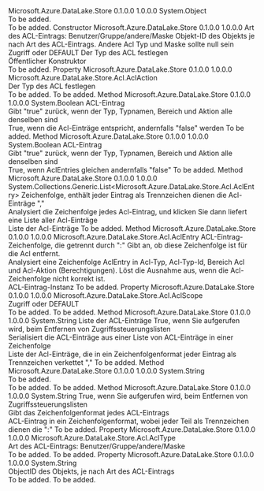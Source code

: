<Type Name="AclEntry" FullName="Microsoft.Azure.DataLake.Store.Acl.AclEntry">
  <TypeSignature Language="C#" Value="public class AclEntry" />
  <TypeSignature Language="ILAsm" Value=".class public auto ansi beforefieldinit AclEntry extends System.Object" />
  <TypeSignature Language="DocId" Value="T:Microsoft.Azure.DataLake.Store.Acl.AclEntry" />
  <TypeSignature Language="VB.NET" Value="Public Class AclEntry" />
  <TypeSignature Language="F#" Value="type AclEntry = class" />
  <AssemblyInfo>
    <AssemblyName>Microsoft.Azure.DataLake.Store</AssemblyName>
    <AssemblyVersion>0.1.0.0</AssemblyVersion>
    <AssemblyVersion>1.0.0.0</AssemblyVersion>
  </AssemblyInfo>
  <Base>
    <BaseTypeName>System.Object</BaseTypeName>
  </Base>
  <Interfaces />
  <Docs>
    <summary>To be added.</summary>
    <remarks>To be added.</remarks>
  </Docs>
  <Members>
    <Member MemberName=".ctor">
      <MemberSignature Language="C#" Value="public AclEntry (Microsoft.Azure.DataLake.Store.Acl.AclType type, string userOrGroupId, Microsoft.Azure.DataLake.Store.Acl.AclScope scope, Microsoft.Azure.DataLake.Store.Acl.AclAction action);" />
      <MemberSignature Language="ILAsm" Value=".method public hidebysig specialname rtspecialname instance void .ctor(valuetype Microsoft.Azure.DataLake.Store.Acl.AclType type, string userOrGroupId, valuetype Microsoft.Azure.DataLake.Store.Acl.AclScope scope, valuetype Microsoft.Azure.DataLake.Store.Acl.AclAction action) cil managed" />
      <MemberSignature Language="DocId" Value="M:Microsoft.Azure.DataLake.Store.Acl.AclEntry.#ctor(Microsoft.Azure.DataLake.Store.Acl.AclType,System.String,Microsoft.Azure.DataLake.Store.Acl.AclScope,Microsoft.Azure.DataLake.Store.Acl.AclAction)" />
      <MemberSignature Language="VB.NET" Value="Public Sub New (type As AclType, userOrGroupId As String, scope As AclScope, action As AclAction)" />
      <MemberSignature Language="F#" Value="new Microsoft.Azure.DataLake.Store.Acl.AclEntry : Microsoft.Azure.DataLake.Store.Acl.AclType * string * Microsoft.Azure.DataLake.Store.Acl.AclScope * Microsoft.Azure.DataLake.Store.Acl.AclAction -&gt; Microsoft.Azure.DataLake.Store.Acl.AclEntry" Usage="new Microsoft.Azure.DataLake.Store.Acl.AclEntry (type, userOrGroupId, scope, action)" />
      <MemberType>Constructor</MemberType>
      <AssemblyInfo>
        <AssemblyName>Microsoft.Azure.DataLake.Store</AssemblyName>
        <AssemblyVersion>0.1.0.0</AssemblyVersion>
        <AssemblyVersion>1.0.0.0</AssemblyVersion>
      </AssemblyInfo>
      <Parameters>
        <Parameter Name="type" Type="Microsoft.Azure.DataLake.Store.Acl.AclType" />
        <Parameter Name="userOrGroupId" Type="System.String" />
        <Parameter Name="scope" Type="Microsoft.Azure.DataLake.Store.Acl.AclScope" />
        <Parameter Name="action" Type="Microsoft.Azure.DataLake.Store.Acl.AclAction" />
      </Parameters>
      <Docs>
        <param name="type">Art des ACL-Eintrags: Benutzer/Gruppe/andere/Maske</param>
        <param name="userOrGroupId">Objekt-ID des Objekts je nach Art des ACL-Eintrags. Andere Acl Typ und Maske sollte null sein</param>
        <param name="scope">Zugriff oder DEFAULT</param>
        <param name="action">Der Typ des ACL festlegen</param>
        <summary>
            Öffentlicher Konstruktor
            </summary>
        <remarks>To be added.</remarks>
      </Docs>
    </Member>
    <Member MemberName="Action">
      <MemberSignature Language="C#" Value="public Microsoft.Azure.DataLake.Store.Acl.AclAction Action { get; }" />
      <MemberSignature Language="ILAsm" Value=".property instance valuetype Microsoft.Azure.DataLake.Store.Acl.AclAction Action" />
      <MemberSignature Language="DocId" Value="P:Microsoft.Azure.DataLake.Store.Acl.AclEntry.Action" />
      <MemberSignature Language="VB.NET" Value="Public ReadOnly Property Action As AclAction" />
      <MemberSignature Language="F#" Value="member this.Action : Microsoft.Azure.DataLake.Store.Acl.AclAction" Usage="Microsoft.Azure.DataLake.Store.Acl.AclEntry.Action" />
      <MemberType>Property</MemberType>
      <AssemblyInfo>
        <AssemblyName>Microsoft.Azure.DataLake.Store</AssemblyName>
        <AssemblyVersion>0.1.0.0</AssemblyVersion>
        <AssemblyVersion>1.0.0.0</AssemblyVersion>
      </AssemblyInfo>
      <ReturnValue>
        <ReturnType>Microsoft.Azure.DataLake.Store.Acl.AclAction</ReturnType>
      </ReturnValue>
      <Docs>
        <summary>
            Der Typ des ACL festlegen
            </summary>
        <value>To be added.</value>
        <remarks>To be added.</remarks>
      </Docs>
    </Member>
    <Member MemberName="Equals">
      <MemberSignature Language="C#" Value="public bool Equals (Microsoft.Azure.DataLake.Store.Acl.AclEntry entry);" />
      <MemberSignature Language="ILAsm" Value=".method public hidebysig instance bool Equals(class Microsoft.Azure.DataLake.Store.Acl.AclEntry entry) cil managed" />
      <MemberSignature Language="DocId" Value="M:Microsoft.Azure.DataLake.Store.Acl.AclEntry.Equals(Microsoft.Azure.DataLake.Store.Acl.AclEntry)" />
      <MemberSignature Language="VB.NET" Value="Public Function Equals (entry As AclEntry) As Boolean" />
      <MemberSignature Language="F#" Value="override this.Equals : Microsoft.Azure.DataLake.Store.Acl.AclEntry -&gt; bool" Usage="aclEntry.Equals entry" />
      <MemberType>Method</MemberType>
      <AssemblyInfo>
        <AssemblyName>Microsoft.Azure.DataLake.Store</AssemblyName>
        <AssemblyVersion>0.1.0.0</AssemblyVersion>
        <AssemblyVersion>1.0.0.0</AssemblyVersion>
      </AssemblyInfo>
      <ReturnValue>
        <ReturnType>System.Boolean</ReturnType>
      </ReturnValue>
      <Parameters>
        <Parameter Name="entry" Type="Microsoft.Azure.DataLake.Store.Acl.AclEntry" />
      </Parameters>
      <Docs>
        <param name="entry">ACL-Eintrag</param>
        <summary>
            Gibt "true" zurück, wenn der Typ, Typnamen, Bereich und Aktion alle denselben sind
            </summary>
        <returns>True, wenn die Acl-Einträge entspricht, andernfalls "false" werden</returns>
        <remarks>To be added.</remarks>
      </Docs>
    </Member>
    <Member MemberName="Equals">
      <MemberSignature Language="C#" Value="public override bool Equals (object obj);" />
      <MemberSignature Language="ILAsm" Value=".method public hidebysig virtual instance bool Equals(object obj) cil managed" />
      <MemberSignature Language="DocId" Value="M:Microsoft.Azure.DataLake.Store.Acl.AclEntry.Equals(System.Object)" />
      <MemberSignature Language="VB.NET" Value="Public Overrides Function Equals (obj As Object) As Boolean" />
      <MemberSignature Language="F#" Value="override this.Equals : obj -&gt; bool" Usage="aclEntry.Equals obj" />
      <MemberType>Method</MemberType>
      <AssemblyInfo>
        <AssemblyName>Microsoft.Azure.DataLake.Store</AssemblyName>
        <AssemblyVersion>0.1.0.0</AssemblyVersion>
        <AssemblyVersion>1.0.0.0</AssemblyVersion>
      </AssemblyInfo>
      <ReturnValue>
        <ReturnType>System.Boolean</ReturnType>
      </ReturnValue>
      <Parameters>
        <Parameter Name="obj" Type="System.Object" />
      </Parameters>
      <Docs>
        <param name="obj">ACL-Eintrag</param>
        <summary>
            Gibt "true" zurück, wenn der Typ, Typnamen, Bereich und Aktion alle denselben sind
            </summary>
        <returns>True, wenn AclEntries gleichen andernfalls "false"</returns>
        <remarks>To be added.</remarks>
      </Docs>
    </Member>
    <Member MemberName="ParseAclEntriesString">
      <MemberSignature Language="C#" Value="public static System.Collections.Generic.List&lt;Microsoft.Azure.DataLake.Store.Acl.AclEntry&gt; ParseAclEntriesString (string aclEntries);" />
      <MemberSignature Language="ILAsm" Value=".method public static hidebysig class System.Collections.Generic.List`1&lt;class Microsoft.Azure.DataLake.Store.Acl.AclEntry&gt; ParseAclEntriesString(string aclEntries) cil managed" />
      <MemberSignature Language="DocId" Value="M:Microsoft.Azure.DataLake.Store.Acl.AclEntry.ParseAclEntriesString(System.String)" />
      <MemberSignature Language="VB.NET" Value="Public Shared Function ParseAclEntriesString (aclEntries As String) As List(Of AclEntry)" />
      <MemberSignature Language="F#" Value="static member ParseAclEntriesString : string -&gt; System.Collections.Generic.List&lt;Microsoft.Azure.DataLake.Store.Acl.AclEntry&gt;" Usage="Microsoft.Azure.DataLake.Store.Acl.AclEntry.ParseAclEntriesString aclEntries" />
      <MemberType>Method</MemberType>
      <AssemblyInfo>
        <AssemblyName>Microsoft.Azure.DataLake.Store</AssemblyName>
        <AssemblyVersion>0.1.0.0</AssemblyVersion>
        <AssemblyVersion>1.0.0.0</AssemblyVersion>
      </AssemblyInfo>
      <ReturnValue>
        <ReturnType>System.Collections.Generic.List&lt;Microsoft.Azure.DataLake.Store.Acl.AclEntry&gt;</ReturnType>
      </ReturnValue>
      <Parameters>
        <Parameter Name="aclEntries" Type="System.String" />
      </Parameters>
      <Docs>
        <param name="aclEntries">Zeichenfolge, enthält jeder Eintrag als Trennzeichen dienen die Acl-Einträge ","</param>
        <summary>
            Analysiert die Zeichenfolge jedes Acl-Eintrag, und klicken Sie dann liefert eine Liste aller Acl-Einträge
            </summary>
        <returns>Liste der Acl-Einträge</returns>
        <remarks>To be added.</remarks>
      </Docs>
    </Member>
    <Member MemberName="ParseAclEntryString">
      <MemberSignature Language="C#" Value="public static Microsoft.Azure.DataLake.Store.Acl.AclEntry ParseAclEntryString (string aclEntry, bool removeAcl);" />
      <MemberSignature Language="ILAsm" Value=".method public static hidebysig class Microsoft.Azure.DataLake.Store.Acl.AclEntry ParseAclEntryString(string aclEntry, bool removeAcl) cil managed" />
      <MemberSignature Language="DocId" Value="M:Microsoft.Azure.DataLake.Store.Acl.AclEntry.ParseAclEntryString(System.String,System.Boolean)" />
      <MemberSignature Language="F#" Value="static member ParseAclEntryString : string * bool -&gt; Microsoft.Azure.DataLake.Store.Acl.AclEntry" Usage="Microsoft.Azure.DataLake.Store.Acl.AclEntry.ParseAclEntryString (aclEntry, removeAcl)" />
      <MemberType>Method</MemberType>
      <AssemblyInfo>
        <AssemblyName>Microsoft.Azure.DataLake.Store</AssemblyName>
        <AssemblyVersion>0.1.0.0</AssemblyVersion>
        <AssemblyVersion>1.0.0.0</AssemblyVersion>
      </AssemblyInfo>
      <ReturnValue>
        <ReturnType>Microsoft.Azure.DataLake.Store.Acl.AclEntry</ReturnType>
      </ReturnValue>
      <Parameters>
        <Parameter Name="aclEntry" Type="System.String" />
        <Parameter Name="removeAcl" Type="System.Boolean" />
      </Parameters>
      <Docs>
        <param name="aclEntry">ACL-Eintrag-Zeichenfolge, die getrennt durch ":"</param>
        <param name="removeAcl">Gibt an, ob diese Zeichenfolge ist für die Acl entfernt.</param>
        <summary>
            Analysiert eine Zeichenfolge AclEntry in Acl-Typ, Acl-Typ-Id, Bereich Acl und Acl-Aktion (Berechtigungen).
            Löst die Ausnahme aus, wenn die Acl-Zeichenfolge nicht korrekt ist.
            </summary>
        <returns>ACL-Eintrag-Instanz</returns>
        <remarks>To be added.</remarks>
      </Docs>
    </Member>
    <Member MemberName="Scope">
      <MemberSignature Language="C#" Value="public Microsoft.Azure.DataLake.Store.Acl.AclScope Scope { get; }" />
      <MemberSignature Language="ILAsm" Value=".property instance valuetype Microsoft.Azure.DataLake.Store.Acl.AclScope Scope" />
      <MemberSignature Language="DocId" Value="P:Microsoft.Azure.DataLake.Store.Acl.AclEntry.Scope" />
      <MemberSignature Language="VB.NET" Value="Public ReadOnly Property Scope As AclScope" />
      <MemberSignature Language="F#" Value="member this.Scope : Microsoft.Azure.DataLake.Store.Acl.AclScope" Usage="Microsoft.Azure.DataLake.Store.Acl.AclEntry.Scope" />
      <MemberType>Property</MemberType>
      <AssemblyInfo>
        <AssemblyName>Microsoft.Azure.DataLake.Store</AssemblyName>
        <AssemblyVersion>0.1.0.0</AssemblyVersion>
        <AssemblyVersion>1.0.0.0</AssemblyVersion>
      </AssemblyInfo>
      <ReturnValue>
        <ReturnType>Microsoft.Azure.DataLake.Store.Acl.AclScope</ReturnType>
      </ReturnValue>
      <Docs>
        <summary>
            Zugriff oder DEFAULT
            </summary>
        <value>To be added.</value>
        <remarks>To be added.</remarks>
      </Docs>
    </Member>
    <Member MemberName="SerializeAcl">
      <MemberSignature Language="C#" Value="public static string SerializeAcl (System.Collections.Generic.List&lt;Microsoft.Azure.DataLake.Store.Acl.AclEntry&gt; aclList, bool removeAcl);" />
      <MemberSignature Language="ILAsm" Value=".method public static hidebysig string SerializeAcl(class System.Collections.Generic.List`1&lt;class Microsoft.Azure.DataLake.Store.Acl.AclEntry&gt; aclList, bool removeAcl) cil managed" />
      <MemberSignature Language="DocId" Value="M:Microsoft.Azure.DataLake.Store.Acl.AclEntry.SerializeAcl(System.Collections.Generic.List{Microsoft.Azure.DataLake.Store.Acl.AclEntry},System.Boolean)" />
      <MemberSignature Language="VB.NET" Value="Public Shared Function SerializeAcl (aclList As List(Of AclEntry), removeAcl As Boolean) As String" />
      <MemberSignature Language="F#" Value="static member SerializeAcl : System.Collections.Generic.List&lt;Microsoft.Azure.DataLake.Store.Acl.AclEntry&gt; * bool -&gt; string" Usage="Microsoft.Azure.DataLake.Store.Acl.AclEntry.SerializeAcl (aclList, removeAcl)" />
      <MemberType>Method</MemberType>
      <AssemblyInfo>
        <AssemblyName>Microsoft.Azure.DataLake.Store</AssemblyName>
        <AssemblyVersion>0.1.0.0</AssemblyVersion>
        <AssemblyVersion>1.0.0.0</AssemblyVersion>
      </AssemblyInfo>
      <ReturnValue>
        <ReturnType>System.String</ReturnType>
      </ReturnValue>
      <Parameters>
        <Parameter Name="aclList" Type="System.Collections.Generic.List&lt;Microsoft.Azure.DataLake.Store.Acl.AclEntry&gt;" />
        <Parameter Name="removeAcl" Type="System.Boolean" />
      </Parameters>
      <Docs>
        <param name="aclList">Liste der ACL-Einträge</param>
        <param name="removeAcl">True, wenn Sie aufgerufen wird, beim Entfernen von Zugriffssteuerungslisten</param>
        <summary>
            Serialisiert die ACL-Einträge aus einer Liste von ACL-Einträge in einer Zeichenfolge
            </summary>
        <returns>Liste der Acl-Einträge, die in ein Zeichenfolgenformat jeder Eintrag als Trennzeichen verkettet ","</returns>
        <remarks>To be added.</remarks>
      </Docs>
    </Member>
    <Member MemberName="ToString">
      <MemberSignature Language="C#" Value="public override string ToString ();" />
      <MemberSignature Language="ILAsm" Value=".method public hidebysig virtual instance string ToString() cil managed" />
      <MemberSignature Language="DocId" Value="M:Microsoft.Azure.DataLake.Store.Acl.AclEntry.ToString" />
      <MemberSignature Language="VB.NET" Value="Public Overrides Function ToString () As String" />
      <MemberSignature Language="F#" Value="override this.ToString : unit -&gt; string" Usage="aclEntry.ToString " />
      <MemberType>Method</MemberType>
      <AssemblyInfo>
        <AssemblyName>Microsoft.Azure.DataLake.Store</AssemblyName>
        <AssemblyVersion>0.1.0.0</AssemblyVersion>
        <AssemblyVersion>1.0.0.0</AssemblyVersion>
      </AssemblyInfo>
      <ReturnValue>
        <ReturnType>System.String</ReturnType>
      </ReturnValue>
      <Parameters />
      <Docs>
        <summary>To be added.</summary>
        <returns>To be added.</returns>
        <remarks>To be added.</remarks>
      </Docs>
    </Member>
    <Member MemberName="ToString">
      <MemberSignature Language="C#" Value="public string ToString (bool removeAcl);" />
      <MemberSignature Language="ILAsm" Value=".method public hidebysig instance string ToString(bool removeAcl) cil managed" />
      <MemberSignature Language="DocId" Value="M:Microsoft.Azure.DataLake.Store.Acl.AclEntry.ToString(System.Boolean)" />
      <MemberSignature Language="VB.NET" Value="Public Function ToString (removeAcl As Boolean) As String" />
      <MemberSignature Language="F#" Value="override this.ToString : bool -&gt; string" Usage="aclEntry.ToString removeAcl" />
      <MemberType>Method</MemberType>
      <AssemblyInfo>
        <AssemblyName>Microsoft.Azure.DataLake.Store</AssemblyName>
        <AssemblyVersion>0.1.0.0</AssemblyVersion>
        <AssemblyVersion>1.0.0.0</AssemblyVersion>
      </AssemblyInfo>
      <ReturnValue>
        <ReturnType>System.String</ReturnType>
      </ReturnValue>
      <Parameters>
        <Parameter Name="removeAcl" Type="System.Boolean" />
      </Parameters>
      <Docs>
        <param name="removeAcl">True, wenn Sie aufgerufen wird, beim Entfernen von Zugriffssteuerungslisten</param>
        <summary>
            Gibt das Zeichenfolgenformat jedes ACL-Eintrags
            </summary>
        <returns>ACL-Eintrag in ein Zeichenfolgenformat, wobei jeder Teil als Trennzeichen dienen die ":"</returns>
        <remarks>To be added.</remarks>
      </Docs>
    </Member>
    <Member MemberName="Type">
      <MemberSignature Language="C#" Value="public Microsoft.Azure.DataLake.Store.Acl.AclType Type { get; }" />
      <MemberSignature Language="ILAsm" Value=".property instance valuetype Microsoft.Azure.DataLake.Store.Acl.AclType Type" />
      <MemberSignature Language="DocId" Value="P:Microsoft.Azure.DataLake.Store.Acl.AclEntry.Type" />
      <MemberSignature Language="VB.NET" Value="Public ReadOnly Property Type As AclType" />
      <MemberSignature Language="F#" Value="member this.Type : Microsoft.Azure.DataLake.Store.Acl.AclType" Usage="Microsoft.Azure.DataLake.Store.Acl.AclEntry.Type" />
      <MemberType>Property</MemberType>
      <AssemblyInfo>
        <AssemblyName>Microsoft.Azure.DataLake.Store</AssemblyName>
        <AssemblyVersion>0.1.0.0</AssemblyVersion>
        <AssemblyVersion>1.0.0.0</AssemblyVersion>
      </AssemblyInfo>
      <ReturnValue>
        <ReturnType>Microsoft.Azure.DataLake.Store.Acl.AclType</ReturnType>
      </ReturnValue>
      <Docs>
        <summary>
            Art des ACL-Eintrags: Benutzer/Gruppe/andere/Maske
            </summary>
        <value>To be added.</value>
        <remarks>To be added.</remarks>
      </Docs>
    </Member>
    <Member MemberName="UserOrGroupId">
      <MemberSignature Language="C#" Value="public string UserOrGroupId { get; }" />
      <MemberSignature Language="ILAsm" Value=".property instance string UserOrGroupId" />
      <MemberSignature Language="DocId" Value="P:Microsoft.Azure.DataLake.Store.Acl.AclEntry.UserOrGroupId" />
      <MemberSignature Language="VB.NET" Value="Public ReadOnly Property UserOrGroupId As String" />
      <MemberSignature Language="F#" Value="member this.UserOrGroupId : string" Usage="Microsoft.Azure.DataLake.Store.Acl.AclEntry.UserOrGroupId" />
      <MemberType>Property</MemberType>
      <AssemblyInfo>
        <AssemblyName>Microsoft.Azure.DataLake.Store</AssemblyName>
        <AssemblyVersion>0.1.0.0</AssemblyVersion>
        <AssemblyVersion>1.0.0.0</AssemblyVersion>
      </AssemblyInfo>
      <ReturnValue>
        <ReturnType>System.String</ReturnType>
      </ReturnValue>
      <Docs>
        <summary>
            ObjectID des Objekts, je nach Art des ACL-Eintrags
            </summary>
        <value>To be added.</value>
        <remarks>To be added.</remarks>
      </Docs>
    </Member>
  </Members>
</Type>